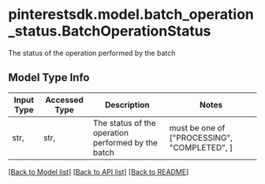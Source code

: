 # pinterestsdk.model.batch_operation_status.BatchOperationStatus

The status of the operation performed by the batch

## Model Type Info
Input Type | Accessed Type | Description | Notes
------------ | ------------- | ------------- | -------------
str,  | str,  | The status of the operation performed by the batch | must be one of ["PROCESSING", "COMPLETED", ] 

[[Back to Model list]](../../README.md#documentation-for-models) [[Back to API list]](../../README.md#documentation-for-api-endpoints) [[Back to README]](../../README.md)

